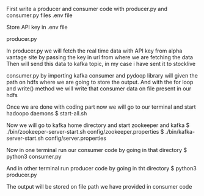 First write a producer and consumer code with producer.py and consumer.py files
.env file

Store API key in .env file

producer.py

In producer.py we will fetch the real time data with API key from alpha vantage site by passing the key in url from where we are fetching the data Then will send this data to kafka topic, in my case i have sent it to stocklive

consumer.py
by importing kafka consumer and pydoop library will given the path on hdfs where we are going to store the output. And with the for loop and write() method we will write that consumer data on file present in our hdfs

Once we are done with coding part now we will go to our terminal and start hadoopo daemons $ start-all.sh

Now we will go to kafka home directory and start zookeeper and kafka $ ./bin/zookeeper-server-start.sh config/zookeeper.properties $ ./bin/kafka-server-start.sh config/server.properties

Now in one terminal run our consumer code by going in that directory  $ python3 consumer.py

And in other terminal run producer code by going in tht directory  $ python3 producer.py

The output will be stored on file path we have provided in consumer code